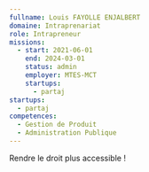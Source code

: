 ```yaml
---
fullname: Louis FAYOLLE ENJALBERT
domaine: Intraprenariat
role: Intrapreneur
missions:
  - start: 2021-06-01
    end: 2024-03-01
    status: admin
    employer: MTES-MCT
    startups:
      - partaj
startups:
  - partaj
competences:
  - Gestion de Produit
  - Administration Publique
---
```

Rendre le droit plus accessible !